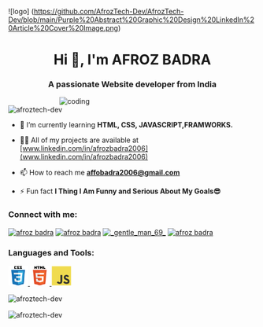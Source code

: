 ![logo] (https://github.com/AfrozTech-Dev/AfrozTech-Dev/blob/main/Purple%20Abstract%20Graphic%20Design%20LinkedIn%20Article%20Cover%20Image.png)
<h1 align="center">Hi 👋, I'm AFROZ BADRA</h1>
<h3 align="center">A passionate Website developer from India</h3>
<img align="right" alt="coding" width="400" src="https://user-images.githubusercontent.com/55389276/140866485-8fb1c876-9a8f-4d6a-98dc-08c4981eaf70.gif">
<p align="left"> <img src="https://komarev.com/ghpvc/?username=afroztech-dev&label=Profile%20views&color=0e75b6&style=flat" alt="afroztech-dev" /> </p>

- 🌱 I’m currently learning **HTML, CSS, JAVASCRIPT,FRAMWORKS.**

- 👨‍💻 All of my projects are available at [www.linkedin.com/in/afrozbadra2006](www.linkedin.com/in/afrozbadra2006)

- 📫 How to reach me **affobadra2006@gmail.com**

- ⚡ Fun fact **I Thing I Am Funny and Serious About My Goals😎**

<h3 align="left">Connect with me:</h3>
<p align="left">
<a href="https://linkedin.com/in/afroz badra" target="blank"><img align="center" src="https://raw.githubusercontent.com/rahuldkjain/github-profile-readme-generator/master/src/images/icons/Social/linked-in-alt.svg" alt="afroz badra" height="30" width="40" /></a>
<a href="https://stackoverflow.com/users/afroz badra" target="blank"><img align="center" src="https://raw.githubusercontent.com/rahuldkjain/github-profile-readme-generator/master/src/images/icons/Social/stack-overflow.svg" alt="afroz badra" height="30" width="40" /></a>
<a href="https://instagram.com/_gentle_man_69_" target="blank"><img align="center" src="https://raw.githubusercontent.com/rahuldkjain/github-profile-readme-generator/master/src/images/icons/Social/instagram.svg" alt="_gentle_man_69_" height="30" width="40" /></a>
<a href="https://www.leetcode.com/afroz badra" target="blank"><img align="center" src="https://raw.githubusercontent.com/rahuldkjain/github-profile-readme-generator/master/src/images/icons/Social/leet-code.svg" alt="afroz badra" height="30" width="40" /></a>
</p>

<h3 align="left">Languages and Tools:</h3>
<p align="left"> <a href="https://www.w3schools.com/css/" target="_blank" rel="noreferrer"> <img src="https://raw.githubusercontent.com/devicons/devicon/master/icons/css3/css3-original-wordmark.svg" alt="css3" width="40" height="40"/> </a> <a href="https://www.w3.org/html/" target="_blank" rel="noreferrer"> <img src="https://raw.githubusercontent.com/devicons/devicon/master/icons/html5/html5-original-wordmark.svg" alt="html5" width="40" height="40"/> </a> <a href="https://developer.mozilla.org/en-US/docs/Web/JavaScript" target="_blank" rel="noreferrer"> <img src="https://raw.githubusercontent.com/devicons/devicon/master/icons/javascript/javascript-original.svg" alt="javascript" width="40" height="40"/> </a> </p>

<p><img align="center" src="https://github-readme-stats.vercel.app/api/top-langs?username=afroztech-dev&show_icons=true&locale=en&layout=compact" alt="afroztech-dev" /></p>

<p><img align="center" src="https://github-readme-streak-stats.herokuapp.com/?user=afroztech-dev&" alt="afroztech-dev" /></p>

